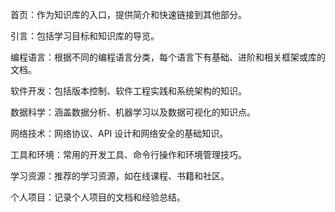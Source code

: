 首页：作为知识库的入口，提供简介和快速链接到其他部分。

引言：包括学习目标和知识库的导览。

编程语言：根据不同的编程语言分类，每个语言下有基础、进阶和相关框架或库的文档。

软件开发：包括版本控制、软件工程实践和系统架构的知识。

数据科学：涵盖数据分析、机器学习以及数据可视化的知识点。

网络技术：网络协议、API 设计和网络安全的基础知识。

工具和环境：常用的开发工具、命令行操作和环境管理技巧。

学习资源：推荐的学习资源，如在线课程、书籍和社区。

个人项目：记录个人项目的文档和经验总结。